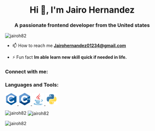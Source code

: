 <h1 align="center">Hi 👋, I'm Jairo Hernandez</h1>
<h3 align="center">A passionate frontend developer from the United states</h3>

<p align="left"> <img src="https://komarev.com/ghpvc/?username=jairoh82&label=Profile%20views&color=0e75b6&style=flat" alt="jairoh82" /> </p>

- 📫 How to reach me **Jairohernandez01234@gmail.com**

- ⚡ Fun fact **Im able learn new skill quick if needed in life.**

<h3 align="left">Connect with me:</h3>
<p align="left">
</p>

<h3 align="left">Languages and Tools:</h3>
<p align="left"> <a href="https://www.cprogramming.com/" target="_blank" rel="noreferrer"> <img src="https://raw.githubusercontent.com/devicons/devicon/master/icons/c/c-original.svg" alt="c" width="40" height="40"/> </a> <a href="https://www.w3schools.com/cpp/" target="_blank" rel="noreferrer"> <img src="https://raw.githubusercontent.com/devicons/devicon/master/icons/cplusplus/cplusplus-original.svg" alt="cplusplus" width="40" height="40"/> </a> <a href="https://www.java.com" target="_blank" rel="noreferrer"> <img src="https://raw.githubusercontent.com/devicons/devicon/master/icons/java/java-original.svg" alt="java" width="40" height="40"/> </a> <a href="https://www.python.org" target="_blank" rel="noreferrer"> <img src="https://raw.githubusercontent.com/devicons/devicon/master/icons/python/python-original.svg" alt="python" width="40" height="40"/> </a> </p>

<p><img align="left" src="https://github-readme-stats.vercel.app/api/top-langs?username=jairoh82&show_icons=true&locale=en&layout=compact" alt="jairoh82" /></p>

<p>&nbsp;<img align="center" src="https://github-readme-stats.vercel.app/api?username=jairoh82&show_icons=true&locale=en" alt="jairoh82" /></p>

<p><img align="center" src="https://github-readme-streak-stats.herokuapp.com/?user=jairoh82&" alt="jairoh82" /></p>

